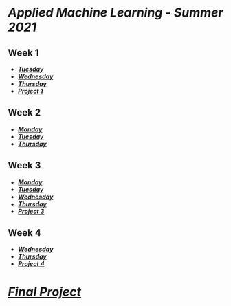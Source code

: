 # ___Applied Machine Learning - Summer 2021___
## Week 1
* ___[Tuesday](md_files/tuesday1.md)___
* ___[Wednesday](md_files/wednesday1.md)___
* ___[Thursday](https://eanelson01.github.io/DATA310/images/thurs1.html)___
* ___[Project 1](md_files/project1.md)___
  
## Week 2
* ___[Monday](md_files/monday2.md)___
* ___[Tuesday](md_files/tuesday2.md)___
* ___[Thursday](md_files/thursday2.md)___
  
## Week 3
* ___[Monday](md_files/monday3.md)___
* ___[Tuesday](md_files/tuesday3.md)___
* ___[Wednesday](md_files/wednesday3.md)___
* ___[Thursday](md_files/thursday3.md)___
* ___[Project 3](md_files/project3.md)___
  
## Week 4
* ___[Wednesday](md_files/wednesday4.md)___
* ___[Thursday](md_files/thursday4.md)___
* ___[Project 4](https://eanelson01.github.io/DATA310/mod4/project4.html)___
  
# ___[Final Project]()___

